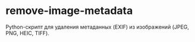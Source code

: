 # remove-image-metadata
Python-скрипт для удаления метаданных (EXIF) из изображений (JPEG, PNG, HEIC, TIFF).
